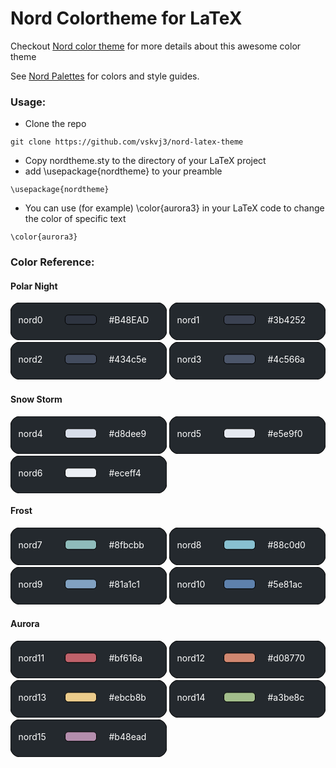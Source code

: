 # Nord Colortheme for LaTeX

Checkout [Nord color theme](https://www.nordtheme.com/) for more details about this awesome color theme

See [Nord Palettes](https://www.nordtheme.com/docs/colors-and-palettes) for colors and style guides.


### Usage:
- Clone the repo
```
git clone https://github.com/vskvj3/nord-latex-theme
```

- Copy nordtheme.sty to the directory of your LaTeX project
- add \usepackage{nordtheme} to your preamble
```
\usepackage{nordtheme}
```

- You can use (for example) \color{aurora3} in your LaTeX code to change the color of specific text
```
\color{aurora3}
```

### Color Reference:
#### Polar Night
<svg
    width="250" height="60"
    xmlns="http://www.w3.org/2000/svg"
    >
<rect width="100%" height="100%" style="fill:rgb(36,41,46);stroke-width:1;stroke:rgb(0,0,0)" rx="15" />
<text x="5%" y="55%" fill="White">nord0</text>
<rect x="35%" y="33%" width="20%" height="25%" style="fill:#2e3440;stroke-width:1;stroke:rgb(0,0,0)" rx="5" />
<text x="63%" y="55%" fill="White">#B48EAD</text>
</svg>
<svg
    width="250" height="60"
    xmlns="http://www.w3.org/2000/svg"
    >
<rect width="100%" height="100%" style="fill:rgb(36,41,46);stroke-width:1;stroke:rgb(0,0,0)" rx="15" />
<text x="5%" y="55%" fill="White">nord1</text>
<rect x="35%" y="33%" width="20%" height="25%" style="fill:#3b4252;stroke-width:1;stroke:rgb(0,0,0)" rx="5" />
<text x="63%" y="55%" fill="White">#3b4252</text>
</svg>
<br>
<svg
    width="250" height="60"
    xmlns="http://www.w3.org/2000/svg"
    >
<rect width="100%" height="100%" style="fill:rgb(36,41,46);stroke-width:1;stroke:rgb(0,0,0)" rx="15" />
<text x="5%" y="55%" fill="White">nord2</text>
<rect x="35%" y="33%" width="20%" height="25%" style="fill:#434c5e;stroke-width:1;stroke:rgb(0,0,0)" rx="5" />
<text x="63%" y="55%" fill="White">#434c5e</text>
</svg>
<svg
    width="250" height="60"
    xmlns="http://www.w3.org/2000/svg"
    >
<rect width="100%" height="100%" style="fill:rgb(36,41,46);stroke-width:1;stroke:rgb(0,0,0)" rx="15" />
<text x="5%" y="55%" fill="White">nord3</text>
<rect x="35%" y="33%" width="20%" height="25%" style="fill:#4c566a;stroke-width:1;stroke:rgb(0,0,0)" rx="5" />
<text x="63%" y="55%" fill="White">#4c566a</text>
</svg>
<br>
#### Snow Storm
<svg
    width="250" height="60"
    xmlns="http://www.w3.org/2000/svg"
    >
<rect width="100%" height="100%" style="fill:rgb(36,41,46);stroke-width:1;stroke:rgb(0,0,0)" rx="15" />
<text x="5%" y="55%" fill="White">nord4</text>
<rect x="35%" y="33%" width="20%" height="25%" style="fill:#d8dee9;stroke-width:1;stroke:rgb(0,0,0)" rx="5" />
<text x="63%" y="55%" fill="White">#d8dee9</text>
</svg>
<svg
    width="250" height="60"
    xmlns="http://www.w3.org/2000/svg"
    >
<rect width="100%" height="100%" style="fill:rgb(36,41,46);stroke-width:1;stroke:rgb(0,0,0)" rx="15" />
<text x="5%" y="55%" fill="White">nord5</text>
<rect x="35%" y="33%" width="20%" height="25%" style="fill:#e5e9f0;stroke-width:1;stroke:rgb(0,0,0)" rx="5" />
<text x="63%" y="55%" fill="White">#e5e9f0</text>
</svg>
<svg
    width="250" height="60"
    xmlns="http://www.w3.org/2000/svg"
    >
<rect width="100%" height="100%" style="fill:rgb(36,41,46);stroke-width:1;stroke:rgb(0,0,0)" rx="15" />
<text x="5%" y="55%" fill="White">nord6</text>
<rect x="35%" y="33%" width="20%" height="25%" style="fill:#eceff4;stroke-width:1;stroke:rgb(0,0,0)" rx="5" />
<text x="63%" y="55%" fill="White">#eceff4</text>
</svg>
#### Frost
<svg
    width="250" height="60"
    xmlns="http://www.w3.org/2000/svg"
    >
<rect width="100%" height="100%" style="fill:rgb(36,41,46);stroke-width:1;stroke:rgb(0,0,0)" rx="15" />
<text x="5%" y="55%" fill="White">nord7</text>
<rect x="35%" y="33%" width="20%" height="25%" style="fill:#8fbcbb;stroke-width:1;stroke:rgb(0,0,0)" rx="5" />
<text x="63%" y="55%" fill="White">#8fbcbb</text>
</svg>
<svg
    width="250" height="60"
    xmlns="http://www.w3.org/2000/svg"
    >
<rect width="100%" height="100%" style="fill:rgb(36,41,46);stroke-width:1;stroke:rgb(0,0,0)" rx="15" />
<text x="5%" y="55%" fill="White">nord8</text>
<rect x="35%" y="33%" width="20%" height="25%" style="fill:#88c0d0;stroke-width:1;stroke:rgb(0,0,0)" rx="5" />
<text x="63%" y="55%" fill="White">#88c0d0</text>
</svg>
<svg
    width="250" height="60"
    xmlns="http://www.w3.org/2000/svg"
    >
<rect width="100%" height="100%" style="fill:rgb(36,41,46);stroke-width:1;stroke:rgb(0,0,0)" rx="15" />
<text x="5%" y="55%" fill="White">nord9</text>
<rect x="35%" y="33%" width="20%" height="25%" style="fill:#81a1c1;stroke-width:1;stroke:rgb(0,0,0)" rx="5" />
<text x="63%" y="55%" fill="White">#81a1c1</text>
</svg>
<svg
    width="250" height="60"
    xmlns="http://www.w3.org/2000/svg"
    >
<rect width="100%" height="100%" style="fill:rgb(36,41,46);stroke-width:1;stroke:rgb(0,0,0)" rx="15" />
<text x="5%" y="55%" fill="White">nord10</text>
<rect x="35%" y="33%" width="20%" height="25%" style="fill:#5e81ac;stroke-width:1;stroke:rgb(0,0,0)" rx="5" />
<text x="63%" y="55%" fill="White">#5e81ac</text>
</svg>
#### Aurora
<svg
    width="250" height="60"
    xmlns="http://www.w3.org/2000/svg"
    >
<rect width="100%" height="100%" style="fill:rgb(36,41,46);stroke-width:1;stroke:rgb(0,0,0)" rx="15" />
<text x="5%" y="55%" fill="White">nord11</text>
<rect x="35%" y="33%" width="20%" height="25%" style="fill:#bf616a;stroke-width:1;stroke:rgb(0,0,0)" rx="5" />
<text x="63%" y="55%" fill="White">#bf616a</text>
</svg>
<svg
    width="250" height="60"
    xmlns="http://www.w3.org/2000/svg"
    >
<rect width="100%" height="100%" style="fill:rgb(36,41,46);stroke-width:1;stroke:rgb(0,0,0)" rx="15" />
<text x="5%" y="55%" fill="White">nord12</text>
<rect x="35%" y="33%" width="20%" height="25%" style="fill:#d08770;stroke-width:1;stroke:rgb(0,0,0)" rx="5" />
<text x="63%" y="55%" fill="White">#d08770</text>
</svg>
<svg
    width="250" height="60"
    xmlns="http://www.w3.org/2000/svg"
    >
<rect width="100%" height="100%" style="fill:rgb(36,41,46);stroke-width:1;stroke:rgb(0,0,0)" rx="15" />
<text x="5%" y="55%" fill="White">nord13</text>
<rect x="35%" y="33%" width="20%" height="25%" style="fill:#ebcb8b;stroke-width:1;stroke:rgb(0,0,0)" rx="5" />
<text x="63%" y="55%" fill="White">#ebcb8b</text>
</svg>
<svg
    width="250" height="60"
    xmlns="http://www.w3.org/2000/svg"
    >
<rect width="100%" height="100%" style="fill:rgb(36,41,46);stroke-width:1;stroke:rgb(0,0,0)" rx="15" />
<text x="5%" y="55%" fill="White">nord14</text>
<rect x="35%" y="33%" width="20%" height="25%" style="fill:#a3be8c;stroke-width:1;stroke:rgb(0,0,0)" rx="5" />
<text x="63%" y="55%" fill="White">#a3be8c</text>
</svg>
<svg
    width="250" height="60"
    xmlns="http://www.w3.org/2000/svg"
    >
<rect width="100%" height="100%" style="fill:rgb(36,41,46);stroke-width:1;stroke:rgb(0,0,0)" rx="15" />
<text x="5%" y="55%" fill="White">nord15</text>
<rect x="35%" y="33%" width="20%" height="25%" style="fill:#b48ead;stroke-width:1;stroke:rgb(0,0,0)" rx="5" />
<text x="63%" y="55%" fill="White">#b48ead</text>
</svg>



